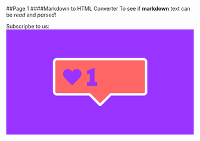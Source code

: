 <!-- U51A-->
##Page 1
####Markdown to HTML Converter
To see if **markdown** text can be _read_ and _parsed_!

Subscripbe to us: ![subscribe](assets/subscribe.gif)
